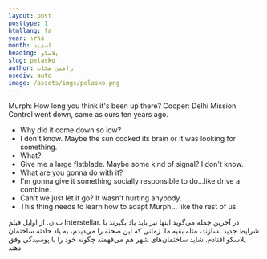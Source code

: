 ```yaml
---
layout: post
posttype: 1
htmllang: fa
year: ۱۳۹۵
month: اسفند
heading: پلاسکو
slug: pelasko
author: رامین مجاب
usediv: auto
image: /assets/imgs/pelasko.png
---
```


Murph: How long you think it's been up there?
Cooper: Delhi Mission Control went down, same as ours ten years ago.
- Why did it come down so low?
- I don't know. Maybe the sun cooked its brain or it was looking for something.
- What?
- Give me a large flatblade. Maybe some kind of signal? I don't know.
- What are you gonna do with it?
- I'm gonna give it something socially responsible to do...like drive a combine.
- Can't we just let it go? It wasn't hurting anybody.
- This thing needs to learn how to adapt Murph... like the rest of us.

پ.ن. از اوایل فیلم Interstellar. در آخرین جمله می‌گوید اینها نیز باید یاد بگیرند با شرایط جدید بسازند، مثله بقیه ما. زمانی که این صحنه را می‌دیدم، به یاد حادثه ساختمان پلاسکو افتادم.  شاید ساختمان‌های شهر هم می‌فهمند چگونه خود را با پوسیدگی وفق دهند.
